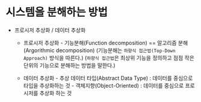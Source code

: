 # 시스템을 분해하는 방법

* 프로시저 추상화 / 데이터 추상화

	* 프로시저 추상화 - 기능분해(Function decomposition)
						== 알고리즘 분해(Argorithmic decomposition)
				(기능분해는 ``하향식 접근법(Top-Down Approach)`` 방식을 따른다.)
				(``하향식 접근법``은 최상위 기능을 정의하고 점점 작은 단위의 기능으로 분해하는 방법을 말한다.)
											
						
	* 데이터 추상화	- 추상 데이터 타입(Abstract Data Type) : 데이터를 중심으로 타입을 추상화하는 것
				- 객체지향(Object-Oriented) : 데이터를 중심으로 프로시저를 추상화 하는 것